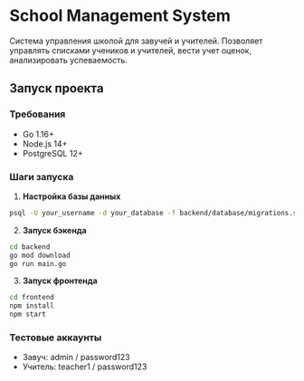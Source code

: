 # School Management System

Система управления школой для завучей и учителей. Позволяет управлять списками учеников и учителей, вести учет оценок, анализировать успеваемость.

## Запуск проекта

### Требования
- Go 1.16+
- Node.js 14+
- PostgreSQL 12+

### Шаги запуска

1. **Настройка базы данных**
```bash
psql -U your_username -d your_database -f backend/database/migrations.sql
```

2. **Запуск бэкенда**
```bash
cd backend
go mod download
go run main.go
```

3. **Запуск фронтенда**
```bash
cd frontend
npm install
npm start
```

### Тестовые аккаунты
- Завуч: admin / password123
- Учитель: teacher1 / password123 